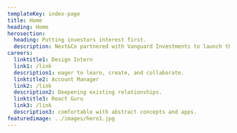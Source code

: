 ```yaml
---
templateKey: index-page
title: Home
heading: Home
herosection:
  heading: Putting investors interest first.
  description: Next&Co partnered with Vanguard Investments to launch their new digital experience.
careers:
  linktitle1: Design Intern
  link1: /link
  description1: eager to learn, create, and collaborate.
  linktitle2: Account Manager
  link2: /link
  description2: Deepening existing relationships.
  linktitle3: React Guru
  link3: /link
  description3: comfortable with abstract concepts and apps.
featuredimage: ../images/hero1.jpg
---
```

